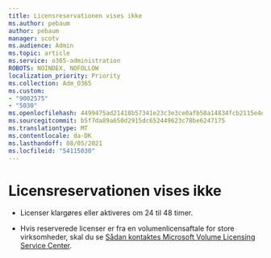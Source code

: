 ```yaml
---
title: Licensreservationen vises ikke
ms.author: pebaum
author: pebaum
manager: scotv
ms.audience: Admin
ms.topic: article
ms.service: o365-administration
ROBOTS: NOINDEX, NOFOLLOW
localization_priority: Priority
ms.collection: Adm_O365
ms.custom:
- "9002575"
- "5030"
ms.openlocfilehash: 4499475ad21418b57341e23c3e3ce0afb58a14834fcb2115e4dffc9881f1b6cf
ms.sourcegitcommit: b5f7da89a650d2915dc652449623c78be6247175
ms.translationtype: MT
ms.contentlocale: da-DK
ms.lasthandoff: 08/05/2021
ms.locfileid: "54115030"
---
```

# <a name="license-reservation-does-not-show"></a>Licensreservationen vises ikke

- Licenser klargøres eller aktiveres om 24 til 48 timer.

- Hvis reserverede licenser er fra en volumenlicensaftale for store virksomheder, skal du se [Sådan kontaktes Microsoft Volume Licensing Service Center](https://support.microsoft.com/help/4471406/how-to-contact-the-microsoft-volume-licensing-service-center).
